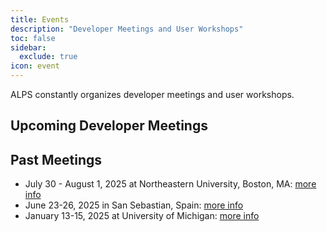 ```yaml
---
title: Events
description: "Developer Meetings and User Workshops"
toc: false
sidebar:
  exclude: true
icon: event
---
```


ALPS constantly organizes developer meetings and user workshops.
## Upcoming Developer Meetings


## Past Meetings

- July 30 - August 1, 2025 at Northeastern University, Boston, MA: [more info](2025/northeastern)
- June 23-26, 2025 in San Sebastian, Spain: [more info](2025/sansebastian)
- January 13-15, 2025 at University of Michigan: [more info](2025/michigan)
